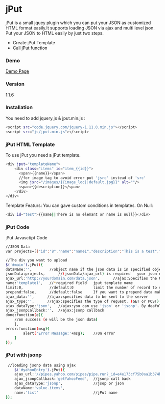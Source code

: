# jPut

jPut is a small jquey plugin which you can put your JSON as customized HTML format easily.It supports loading JSON via ajax and multi level json. Put your JSON to HTML easily by just two steps.

 - Create jPut Template
 - Call jPut function

### Demo
[Demo Page] 
 
### Version
1.1.6

### Installation

You need to add jquery.js & jput.min.js :

```sh
<script src="code.jquery.com/jquery-1.11.0.min.js"></script>
<script src="js/jput.min.js"></script>
```

### jPut HTML Template

To use jPut you need a jPut template. 

```sh
<div jput="templateName">
    <div class="items" id="item_{{id}}">
      <span>{{name}}</span>
      //for image tag to avoid error put 'jsrc' instead of 'src'
	  <img jsrc="/images/{{image_loc||default.jpg}}" alt=""/>
      <span>{{description}}</span>
    </div>
</div>
```

Template Featurs:
You can gave custom conditions in templates.
On Null:
```sh
<div id="test">{{name||There is no elemant or name is null}}</div>
```

### jPut Code

jPut Javasctipt Code

```sh
//JSON Data    
var projects=[{"id":"8","name":"name1","description":"This is a test","image_loc":"image1.jpg"}, {"id":"9","name":"name2", "description":"Test 2","image_loc":"image2.jpg"}];

//The div you want to upload    
$('#main').jPut({
dataName:'',        //object name if the json data is in specified object
jsonData:projects,      //(jsonData/ajax_url) is required   your json data to append/prepend
ajax_url:'http://yourdomain.com/data.json',      //ajax:Specifies the URL to send the request to. Default is the current page
name:'template1',   //*required field   jput template name
limit:0,            //default:0         limit the number of record to show
prepend:false,      //default:false     If you want to prepend data make it true. By default data will append 
ajax_data:'',      //ajax:specifies data to be sent to the server
ajax_type:'',      //ajax:specifies the type of request. (GET or POST)
ajax_dataType:'json',   //ajax:you can use 'json' or 'jsonp'. By deafult it will be json
ajax_jsonpCallback:'',  //ajax:jsonp callback
done:function(e){   
    //on success (e will be the json data)
    },
error:function(msg){
        alert('Error Message:'+msg);    //On error
    }
});
```

### jPut with jsonp
```sh
 //loading jsonp data using ajax
    $('#yahooEntry').jPut({
    ajax_url:'//pipes.yahoo.com/pipes/pipe.run?_id=e4e173cf75b0aa1b374b7987398d6091&_render=json&_callback=getYahooFeed',
    ajax_jsonpCallback:'getYahooFeed',  //jsonp call back
    ajax_dataType:'jsonp',              //jsop or json
    dataName:'value.items',         
    name:'list'                         //jPut name
});
```

[Demo Page]:http://shabeer-ali-m.github.io/jPut/
